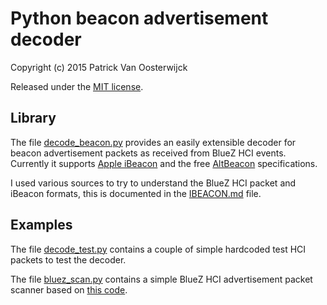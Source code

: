 # Python beacon advertisement decoder

Copyright (c) 2015 Patrick Van Oosterwijck

Released under the [MIT license](LICENSE).

## Library

The file [decode_beacon.py](decode_beacon.py) provides an easily extensible decoder for beacon advertisement packets as received from BlueZ HCI events.  Currently it supports [Apple iBeacon](https://developer.apple.com/ibeacon/) and the free [AltBeacon](https://github.com/AltBeacon/spec) specifications.

I used various sources to try to understand the BlueZ HCI packet and iBeacon formats, this is documented in the [IBEACON.md](IBEACON.md) file.

## Examples

The file [decode_test.py](decode_test.py) contains a couple of simple hardcoded test HCI packets to test the decoder.

The file [bluez_scan.py](bluez_scan.py) contains a simple BlueZ HCI advertisement packet scanner based on [this code](https://github.com/switchdoclabs/iBeacon-Scanner-).

